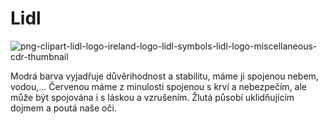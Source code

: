 # Lidl
![png-clipart-lidl-logo-ireland-logo-lidl-symbols-lidl-logo-miscellaneous-cdr-thumbnail](https://github.com/user-attachments/assets/9a0cbca7-d891-434a-a355-fb420aac827c)

Modrá barva vyjadřuje důvěrihodnost a stabilitu, máme ji spojenou nebem, vodou,... Červenou máme z minulosti spojenou s krví a nebezpečím, ale může být spojována i s láskou a vzrušením. Žlutá působí uklidňujícím dojmem a poutá naše oči.
